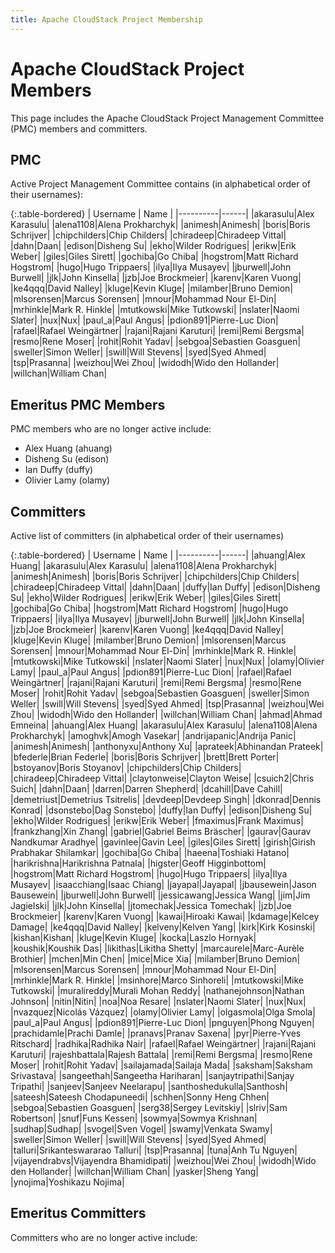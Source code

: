 ```yaml
---
title: Apache CloudStack Project Membership
---
```


<div class="row">

<div class="col-lg-12">

<div class="page-header">

<h1 id="indicators">Apache CloudStack Project Members</h1>

</div>

</div>

</div>

This page includes the Apache CloudStack Project Management Committee (PMC) members and committers.

## PMC

Active Project Management Committee contains (in alphabetical order of their usernames):

{:.table-bordered}
| Username | Name |
|----------|------|
|akarasulu|Alex Karasulu|
|alena1108|Alena Prokharchyk|
|animesh|Animesh|
|boris|Boris Schrijver|
|chipchilders|Chip Childers|
|chiradeep|Chiradeep Vittal|
|dahn|Daan|
|edison|Disheng Su|
|ekho|Wilder Rodrigues|
|erikw|Erik Weber|
|giles|Giles Sirett|
|gochiba|Go Chiba|
|hogstrom|Matt Richard Hogstrom|
|hugo|Hugo Trippaers|
|ilya|Ilya Musayev|
|jburwell|John Burwell|
|jlk|John Kinsella|
|jzb|Joe Brockmeier|
|karenv|Karen Vuong|
|ke4qqq|David Nalley|
|kluge|Kevin Kluge|
|milamber|Bruno Demion|
|mlsorensen|Marcus Sorensen|
|mnour|Mohammad Nour El-Din|
|mrhinkle|Mark R. Hinkle|
|mtutkowski|Mike Tutkowski|
|nslater|Naomi Slater|
|nux|Nux|
|paul_a|Paul Angus|
|pdion891|Pierre-Luc Dion|
|rafael|Rafael Weingärtner|
|rajani|Rajani Karuturi|
|remi|Remi Bergsma|
|resmo|Rene Moser|
|rohit|Rohit Yadav|
|sebgoa|Sebastien Goasguen|
|sweller|Simon Weller|
|swill|Will Stevens|
|syed|Syed Ahmed|
|tsp|Prasanna|
|weizhou|Wei Zhou|
|widodh|Wido den Hollander|
|willchan|William Chan|

## Emeritus PMC Members
PMC members who are no longer active include:

+ Alex Huang (ahuang)
+ Disheng Su (edison)
+ Ian Duffy (duffy)
+ Olivier Lamy (olamy)

## Committers

Active list of committers (in alphabetical order of their usernames)

{:.table-bordered}
| Username | Name |
|----------|------|
|ahuang|Alex Huang|
|akarasulu|Alex Karasulu|
|alena1108|Alena Prokharchyk|
|animesh|Animesh|
|boris|Boris Schrijver|
|chipchilders|Chip Childers|
|chiradeep|Chiradeep Vittal|
|dahn|Daan|
|duffy|Ian Duffy|
|edison|Disheng Su|
|ekho|Wilder Rodrigues|
|erikw|Erik Weber|
|giles|Giles Sirett|
|gochiba|Go Chiba|
|hogstrom|Matt Richard Hogstrom|
|hugo|Hugo Trippaers|
|ilya|Ilya Musayev|
|jburwell|John Burwell|
|jlk|John Kinsella|
|jzb|Joe Brockmeier|
|karenv|Karen Vuong|
|ke4qqq|David Nalley|
|kluge|Kevin Kluge|
|milamber|Bruno Demion|
|mlsorensen|Marcus Sorensen|
|mnour|Mohammad Nour El-Din|
|mrhinkle|Mark R. Hinkle|
|mtutkowski|Mike Tutkowski|
|nslater|Naomi Slater|
|nux|Nux|
|olamy|Olivier Lamy|
|paul_a|Paul Angus|
|pdion891|Pierre-Luc Dion|
|rafael|Rafael Weingärtner|
|rajani|Rajani Karuturi|
|remi|Remi Bergsma|
|resmo|Rene Moser|
|rohit|Rohit Yadav|
|sebgoa|Sebastien Goasguen|
|sweller|Simon Weller|
|swill|Will Stevens|
|syed|Syed Ahmed|
|tsp|Prasanna|
|weizhou|Wei Zhou|
|widodh|Wido den Hollander|
|willchan|William Chan|
|ahmad|Ahmad Emneina|
|ahuang|Alex Huang|
|akarasulu|Alex Karasulu|
|alena1108|Alena Prokharchyk|
|amoghvk|Amogh Vasekar|
|andrijapanic|Andrija Panic|
|animesh|Animesh|
|anthonyxu|Anthony Xu|
|aprateek|Abhinandan Prateek|
|bfederle|Brian Federle|
|boris|Boris Schrijver|
|brett|Brett Porter|
|bstoyanov|Boris Stoyanov|
|chipchilders|Chip Childers|
|chiradeep|Chiradeep Vittal|
|claytonweise|Clayton Weise|
|csuich2|Chris Suich|
|dahn|Daan|
|darren|Darren Shepherd|
|dcahill|Dave Cahill|
|demetriust|Demetrius Tsitrelis|
|devdeep|Devdeep Singh|
|dkonrad|Dennis Konrad|
|dsonstebo|Dag Sonstebo|
|duffy|Ian Duffy|
|edison|Disheng Su|
|ekho|Wilder Rodrigues|
|erikw|Erik Weber|
|fmaximus|Frank Maximus|
|frankzhang|Xin Zhang|
|gabriel|Gabriel Beims Bräscher|
|gaurav|Gaurav Nandkumar Aradhye|
|gavinlee|Gavin Lee|
|giles|Giles Sirett|
|girish|Girish Prabhakar Shilamkar|
|gochiba|Go Chiba|
|haeena|Toshiaki Hatano|
|harikrishna|Harikrishna Patnala|
|higster|Geoff Higginbottom|
|hogstrom|Matt Richard Hogstrom|
|hugo|Hugo Trippaers|
|ilya|Ilya Musayev|
|isaacchiang|Isaac Chiang|
|jayapal|Jayapal|
|jbausewein|Jason Bausewein|
|jburwell|John Burwell|
|jessicawang|Jessica Wang|
|jim|Jim Jagielski|
|jlk|John Kinsella|
|jtomechak|Jessica Tomechak|
|jzb|Joe Brockmeier|
|karenv|Karen Vuong|
|kawai|Hiroaki Kawai|
|kdamage|Kelcey Damage|
|ke4qqq|David Nalley|
|kelveny|Kelven Yang|
|kirk|Kirk Kosinski|
|kishan|Kishan|
|kluge|Kevin Kluge|
|kocka|Laszlo Hornyak|
|koushik|Koushik Das|
|likithas|Likitha Shetty|
|marcaurele|Marc-Aurèle Brothier|
|mchen|Min Chen|
|mice|Mice Xia|
|milamber|Bruno Demion|
|mlsorensen|Marcus Sorensen|
|mnour|Mohammad Nour El-Din|
|mrhinkle|Mark R. Hinkle|
|msinhore|Marco Sinhoreli|
|mtutkowski|Mike Tutkowski|
|muralireddy|Murali Mohan Reddy|
|nathanejohnson|Nathan Johnson|
|nitin|Nitin|
|noa|Noa Resare|
|nslater|Naomi Slater|
|nux|Nux|
|nvazquez|Nicolás Vázquez|
|olamy|Olivier Lamy|
|olgasmola|Olga Smola|
|paul_a|Paul Angus|
|pdion891|Pierre-Luc Dion|
|pnguyen|Phong Nguyen|
|prachidamle|Prachi Damle|
|pranavs|Pranav Saxena|
|pyr|Pierre-Yves Ritschard|
|radhika|Radhika Nair|
|rafael|Rafael Weingärtner|
|rajani|Rajani Karuturi|
|rajeshbattala|Rajesh Battala|
|remi|Remi Bergsma|
|resmo|Rene Moser|
|rohit|Rohit Yadav|
|sailajamada|Sailaja Mada|
|saksham|Saksham Srivastava|
|sangeethah|Sangeetha Hariharan|
|sanjaytripathi|Sanjay Tripathi|
|sanjeev|Sanjeev Neelarapu|
|santhoshedukulla|Santhosh|
|sateesh|Sateesh Chodapuneedi|
|schhen|Sonny Heng Chhen|
|sebgoa|Sebastien Goasguen|
|serg38|Sergey Levitskiy|
|slriv|Sam Robertson|
|snuf|Funs Kessen|
|sowmya|Sowmya Krishnan|
|sudhap|Sudhap|
|svogel|Sven Vogel|
|swamy|Venkata Swamy|
|sweller|Simon Weller|
|swill|Will Stevens|
|syed|Syed Ahmed|
|talluri|Srikanteswararao Talluri|
|tsp|Prasanna|
|tuna|Anh Tu Nguyen|
|vijayendrabvs|Vijayendra Bhamidipati|
|weizhou|Wei Zhou|
|widodh|Wido den Hollander|
|willchan|William Chan|
|yasker|Sheng Yang|
|ynojima|Yoshikazu Nojima|


## Emeritus Committers
Committers who are no longer active include:
